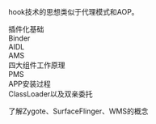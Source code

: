 hook技术的思想类似于代理模式和AOP。  


插件化基础  
Binder  
AIDL  
AMS  
四大组件工作原理  
PMS  
APP安装过程  
ClassLoader以及双亲委托  

了解Zygote、SurfaceFlinger、WMS的概念